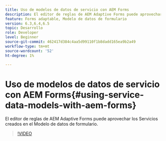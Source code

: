 ```yaml
---
title: Uso de modelos de datos de servicio con AEM Forms
description: El editor de reglas de AEM Adaptive Forms puede aprovechar los Servicios creados en el Modelo de datos de formulario.
feature: Forms adaptable, Modelo de datos de formulario
version: 6.3,6.4,6.5
topic: Desarrollo
role: Developer
level: Beginner
source-git-commit: 462417d384c4aa5d99110f1b8dadd165ea9b2a49
workflow-type: tm+mt
source-wordcount: '52'
ht-degree: 1%

---
```



# Uso de modelos de datos de servicio con AEM Forms{#using-service-data-models-with-aem-forms}

El editor de reglas de AEM Adaptive Forms puede aprovechar los Servicios creados en el Modelo de datos de formulario.

>[!VIDEO](https://video.tv.adobe.com/v/17739/?quality=9&learn=on)

